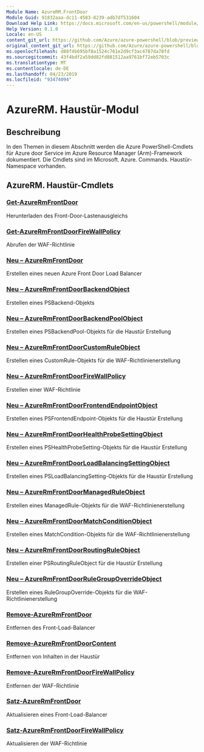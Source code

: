 ```yaml
---
Module Name: AzureRM.FrontDoor
Module Guid: 91832aaa-dc11-4583-8239-adb7df531604
Download Help Link: https://docs.microsoft.com/en-us/powershell/module/azurerm.frontdoor
Help Version: 0.1.0
Locale: en-US
content_git_url: https://github.com/Azure/azure-powershell/blob/preview/src/ResourceManager/FrontDoor/Commands.FrontDoor/help/AzureRM.FrontDoor.md
original_content_git_url: https://github.com/Azure/azure-powershell/blob/preview/src/ResourceManager/FrontDoor/Commands.FrontDoor/help/AzureRM.FrontDoor.md
ms.openlocfilehash: d88f4b695bf8a1524c761e2d9cf3ac4787da78fd
ms.sourcegitcommit: 43f4bdf2a59dd82fd881512aa9761bf72eb5703c
ms.translationtype: MT
ms.contentlocale: de-DE
ms.lasthandoff: 04/23/2019
ms.locfileid: "93474094"
---
```

# AzureRM. Haustür-Modul
## Beschreibung
In den Themen in diesem Abschnitt werden die Azure PowerShell-Cmdlets für Azure door Service im Azure Resource Manager (Arm)-Framework dokumentiert. Die Cmdlets sind im Microsoft. Azure. Commands. Haustür-Namespace vorhanden.

## AzureRM. Haustür-Cmdlets
### [Get-AzureRmFrontDoor](Get-AzureRmFrontDoor.md)
Herunterladen des Front-Door-Lastenausgleichs

### [Get-AzureRmFrontDoorFireWallPolicy](Get-AzureRmFrontDoorFireWallPolicy.md)
Abrufen der WAF-Richtlinie

### [Neu – AzureRmFrontDoor](New-AzureRmFrontDoor.md)
Erstellen eines neuen Azure Front Door Load Balancer

### [Neu – AzureRmFrontDoorBackendObject](New-AzureRmFrontDoorBackendObject.md)
Erstellen eines PSBackend-Objekts

### [Neu – AzureRmFrontDoorBackendPoolObject](New-AzureRmFrontDoorBackendPoolObject.md)
Erstellen eines PSBackendPool-Objekts für die Haustür Erstellung

### [Neu – AzureRmFrontDoorCustomRuleObject](New-AzureRmFrontDoorCustomRuleObject.md)
Erstellen eines CustomRule-Objekts für die WAF-Richtlinienerstellung

### [Neu – AzureRmFrontDoorFireWallPolicy](New-AzureRmFrontDoorFireWallPolicy.md)
Erstellen einer WAF-Richtlinie

### [Neu – AzureRmFrontDoorFrontendEndpointObject](New-AzureRmFrontDoorFrontendEndpointObject.md)
Erstellen eines PSFrontendEndpoint-Objekts für die Haustür Erstellung

### [Neu – AzureRmFrontDoorHealthProbeSettingObject](New-AzureRmFrontDoorHealthProbeSettingObject.md)
Erstellen eines PSHealthProbeSetting-Objekts für die Haustür Erstellung

### [Neu – AzureRmFrontDoorLoadBalancingSettingObject](New-AzureRmFrontDoorLoadBalancingSettingObject.md)
Erstellen eines PSLoadBalancingSetting-Objekts für die Haustür Erstellung

### [Neu – AzureRmFrontDoorManagedRuleObject](New-AzureRmFrontDoorManagedRuleObject.md)
Erstellen eines ManagedRule-Objekts für die WAF-Richtlinienerstellung

### [Neu – AzureRmFrontDoorMatchConditionObject](New-AzureRmFrontDoorMatchConditionObject.md)
Erstellen eines MatchCondition-Objekts für die WAF-Richtlinienerstellung

### [Neu – AzureRmFrontDoorRoutingRuleObject](New-AzureRmFrontDoorRoutingRuleObject.md)
Erstellen einer PSRoutingRuleObject für die Haustür Erstellung

### [Neu – AzureRmFrontDoorRuleGroupOverrideObject](New-AzureRmFrontDoorRuleGroupOverrideObject.md)
Erstellen eines RuleGroupOverride-Objekts für die WAF-Richtlinienerstellung

### [Remove-AzureRmFrontDoor](Remove-AzureRmFrontDoor.md)
Entfernen des Front-Load-Balancer

### [Remove-AzureRmFrontDoorContent](Remove-AzureRmFrontDoorContent.md)
Entfernen von Inhalten in der Haustür

### [Remove-AzureRmFrontDoorFireWallPolicy](Remove-AzureRmFrontDoorFireWallPolicy.md)
Entfernen der WAF-Richtlinie

### [Satz-AzureRmFrontDoor](Set-AzureRmFrontDoor.md)
Aktualisieren eines Front-Load-Balancer

### [Satz-AzureRmFrontDoorFireWallPolicy](Set-AzureRmFrontDoorFireWallPolicy.md)
Aktualisieren der WAF-Richtlinie

